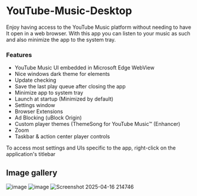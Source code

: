 # YouTube-Music-Desktop
 Enjoy having access to the YouTube Music platform without needing to have It open in a web browser. With this app you can listen to your music as such and also minimize the app to the system tray. 

### Features
- YouTube Music UI embedded in Microsoft Edge WebView
- Nice windows dark theme for elements
- Update checking
- Save the last play queue after closing the app
- Minimize app to system tray
- Launch at startup (Minimized by default)
- Settings window
- Browser Extensions
- Ad Blocking (uBlock Origin)
- Custom player themes (ThemeSong for YouTube Music™ (Enhancer)
- Zoom
- Taskbar & action center player controls


To access most settings and UIs specific to the app, right-click on the application's titlebar

## Image gallery
![image](https://github.com/user-attachments/assets/a9afbc79-dca7-4fc5-bc81-b30c13c64112)
![image](https://github.com/user-attachments/assets/daeb1107-3eab-427e-a412-03aa81af4962)
![Screenshot 2025-04-16 214746](https://github.com/user-attachments/assets/5dc03349-1b5f-45e5-a4a0-bcdfe59eb088)
